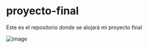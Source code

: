 # proyecto-final
Este es el repositorio donde se alojará mi proyecto final

![image](https://user-images.githubusercontent.com/117121188/199113307-86288ad4-42cc-4ede-be74-1f3395241166.png)
